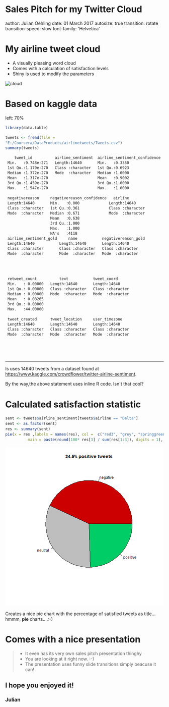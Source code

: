 Sales Pitch for my Twitter Cloud
========================================================
author: Julian Oehling
date: 01 March 2017
autosize: true
transition: rotate
transition-speed: slow
font-family: 'Helvetica'

My airline tweet cloud
========================================================


- A visually pleasing word cloud
- Comes with a calculation of satisfaction levels
- Shiny is used to modify the parameters

![cloud](http://i67.tinypic.com/2vklvfb.jpg)

Based on kaggle data
========================================================
left: 70%


```r
library(data.table)
```


```r
tweets <- fread(file = 
"E:/Coursera/DataProducts/airlinetweets/Tweets.csv")
summary(tweets)
```

```
    tweet_id          airline_sentiment  airline_sentiment_confidence
 Min.   :9.748e-271   Length:14640       Min.   :0.3350              
 1st Qu.:1.179e-270   Class :character   1st Qu.:0.6923              
 Median :1.372e-270   Mode  :character   Median :1.0000              
 Mean   :1.317e-270                      Mean   :0.9002              
 3rd Qu.:1.459e-270                      3rd Qu.:1.0000              
 Max.   :1.547e-270                      Max.   :1.0000              
                                                                     
 negativereason     negativereason_confidence   airline         
 Length:14640       Min.   :0.000             Length:14640      
 Class :character   1st Qu.:0.361             Class :character  
 Mode  :character   Median :0.671             Mode  :character  
                    Mean   :0.638                               
                    3rd Qu.:1.000                               
                    Max.   :1.000                               
                    NA's   :4118                                
 airline_sentiment_gold     name           negativereason_gold
 Length:14640           Length:14640       Length:14640       
 Class :character       Class :character   Class :character   
 Mode  :character       Mode  :character   Mode  :character   
                                                              
                                                              
                                                              
                                                              
 retweet_count          text           tweet_coord       
 Min.   : 0.00000   Length:14640       Length:14640      
 1st Qu.: 0.00000   Class :character   Class :character  
 Median : 0.00000   Mode  :character   Mode  :character  
 Mean   : 0.08265                                        
 3rd Qu.: 0.00000                                        
 Max.   :44.00000                                        
                                                         
 tweet_created      tweet_location     user_timezone     
 Length:14640       Length:14640       Length:14640      
 Class :character   Class :character   Class :character  
 Mode  :character   Mode  :character   Mode  :character  
                                                         
                                                         
                                                         
                                                         
```

***

Is uses 14640 tweets from a dataset found at https://www.kaggle.com/crowdflower/twitter-airline-sentiment.

By the way,the above statement uses inline R code. Isn't that cool?

Calculated satisfaction statistic
========================================================


```r
sent <- tweets$airline_sentiment[tweets$airline == "Delta"]
sent <- as.factor(sent)
res <- summary(sent)
pie(x = res ,labels = names(res), col =  c("red3", "grey", "springgreen3"), 
          main = paste(round(100* res[3] / sum(res[1:3]), digits = 1), "% positive tweets", sep=""))
```

![plot of chunk unnamed-chunk-3](Pitch-figure/unnamed-chunk-3-1.png)


Creates a nice pie chart with the percentage of satisfied tweets as title... hmmm, **pie** charts....:-)

Comes with a nice presentation
========================================================

>- It even has its very own sales pitch presentation thinghy
>- You are looking at it right now. :-)
>- The presentation uses funny slide transitions simply beacuse it can!  
  
## I hope you enjoyed it!
### Julian
